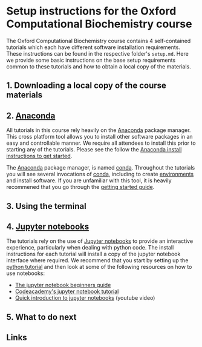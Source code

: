 # Setup instructions for the Oxford Computational Biochemistry course

The Oxford Computational Biochemistry course contains 4 self-contained tutorials which each have different software installation requirements. These instructions can be found in the respective folder's `setup.md`. Here we provide some basic instructions on the base setup requirements common to these tutorials and how to obtain a local copy of the materials.

## 1. Downloading a local copy of the course materials

## 2. [Anaconda](https://www.anaconda.com/products/individual)

All tutorials in this course rely heavily on the [Anaconda] package manager. This cross platform tool allows you to install other software packages in an easy and controllable manner. We require all attendees to install this prior to starting any of the tutorials. Please see the follow the [Anaconda install instructions to get started](https://www.anaconda.com/products/individual).

The [Anaconda](https://www.anaconda.com/products/individual) package manager, is named [conda](https://docs.conda.io/en/latest/). Throughout the tutorials you will see several invocations of [conda](https://docs.conda.io/en/latest/), including to create [environments](https://docs.conda.io/projects/conda/en/latest/user-guide/getting-started.html#managing-envs) and install software. If you are unfamiliar with this tool, it is heavily recommened that you go through the [getting started guide](https://docs.conda.io/projects/conda/en/latest/user-guide/getting-started.html).

## 3. Using the terminal

## 4. [Jupyter notebooks](https://jupyter.org/)

The tutorials rely on the use of [Jupyter notebooks](https://jupyter.org/) to provide an interactive experience, particularly when dealing with python code. The install instructions for each tutorial will install a copy of the jupyter notebook interface where required. We recommend that you start by setting up the [python tutorial](./tutorials/Python/setup.md) and then look at some of the following resources on how to use notebooks:

- [The jupyter notebook beginners guide](https://jupyter-notebook-beginner-guide.readthedocs.io/en/latest/execute.html)
- [Codeacademy's jupyter notebook tutorial](https://www.codecademy.com/articles/how-to-use-jupyter-notebooks)
- [Quick introduction to jupyter notebooks](https://www.youtube.com/watch?v=jZ952vChhuI) (youtube video)

## 5. What to do next


## Links

[Anaconda]: https://www.anaconda.com/products/individual
